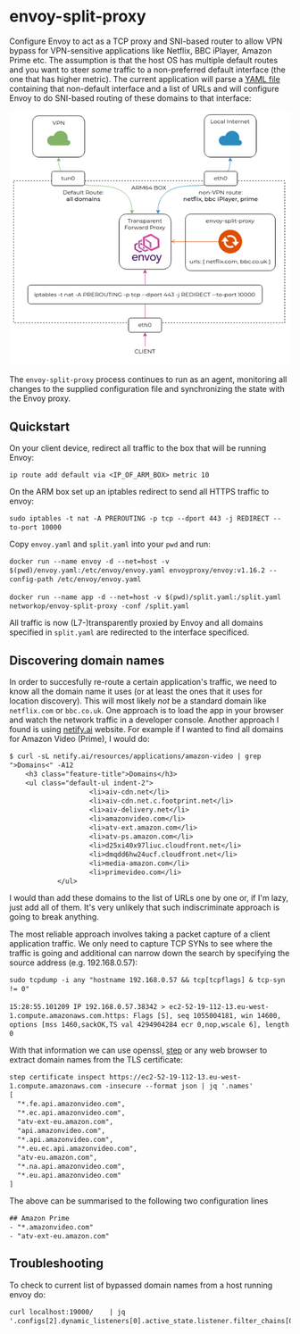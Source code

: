# envoy-split-proxy

Configure Envoy to act as a TCP proxy and SNI-based router to allow VPN bypass for VPN-sensitive applications like Netflix, BBC iPlayer, Amazon Prime etc. The assumption is that the host OS has multiple default routes and you want to steer _some_ traffic to a non-preferred default interface (the one that has higher metric). The current application will parse a [YAML file](./split.yaml) containing that non-default interface and a list of URLs and will configure Envoy to do SNI-based routing of these domains to that interface:

![](./arch.png)

The `envoy-split-proxy` process continues to run as an agent, monitoring all changes to the supplied configuration file and synchronizing the state with the Envoy proxy.

## Quickstart

On your client device, redirect all traffic to the box that will be running Envoy:

```
ip route add default via <IP_OF_ARM_BOX> metric 10
```

On the ARM box set up an iptables redirect to send all HTTPS traffic to envoy:

```
sudo iptables -t nat -A PREROUTING -p tcp --dport 443 -j REDIRECT --to-port 10000
```

Copy `envoy.yaml` and `split.yaml` into your `pwd` and run:

```
docker run --name envoy -d --net=host -v $(pwd)/envoy.yaml:/etc/envoy/envoy.yaml envoyproxy/envoy:v1.16.2 --config-path /etc/envoy/envoy.yaml

docker run --name app -d --net=host -v $(pwd)/split.yaml:/split.yaml networkop/envoy-split-proxy -conf /split.yaml
```

All traffic is now (L7-)transparently proxied by Envoy and all domains specified in `split.yaml` are redirected to the interface specificed.


## Discovering domain names

In order to succesfully re-route a certain application's traffic, we need to know all the domain name it uses (or at least the ones that it uses for location discovery). This will most likely _not_ be a standard domain like `netflix.com` or `bbc.co.uk`. One approach is to load the app in your browser and watch the network traffic in a developer console. Another approach I found is using [netify.ai](netify.ai/resources/applications) website. For example if I wanted to find all domains for Amazon Video (Prime), I would do:

```
$ curl -sL netify.ai/resources/applications/amazon-video | grep ">Domains<" -A12
    <h3 class="feature-title">Domains</h3>
    <ul class="default-ul indent-2">
                    <li>aiv-cdn.net</li>
                    <li>aiv-cdn.net.c.footprint.net</li>
                    <li>aiv-delivery.net</li>
                    <li>amazonvideo.com</li>
                    <li>atv-ext.amazon.com</li>
                    <li>atv-ps.amazon.com</li>
                    <li>d25xi40x97liuc.cloudfront.net</li>
                    <li>dmqdd6hw24ucf.cloudfront.net</li>
                    <li>media-amazon.com</li>
                    <li>primevideo.com</li>
            </ul>
```
I would than add these domains to the list of URLs one by one or, if I'm lazy, just add all of them. It's very unlikely that such indiscriminate approach is going to break anything.

The most reliable approach involves taking a packet capture of a client application traffic. We only need to capture TCP SYNs to see where the traffic is going and additional can narrow down the search by specifying the source address (e.g. 192.168.0.57):  

```
sudo tcpdump -i any "hostname 192.168.0.57 && tcp[tcpflags] & tcp-syn != 0"

15:28:55.101209 IP 192.168.0.57.38342 > ec2-52-19-112-13.eu-west-1.compute.amazonaws.com.https: Flags [S], seq 1055004181, win 14600, options [mss 1460,sackOK,TS val 4294904284 ecr 0,nop,wscale 6], length 0
```

With that information we can use openssl, [step](https://github.com/smallstep/cli) or any web browser to extract domain names from the TLS certificate:

```
step certificate inspect https://ec2-52-19-112-13.eu-west-1.compute.amazonaws.com -insecure --format json | jq '.names'
[
  "*.fe.api.amazonvideo.com",
  "*.ec.api.amazonvideo.com",
  "atv-ext-eu.amazon.com",
  "api.amazonvideo.com",
  "*.api.amazonvideo.com",
  "*.eu.ec.api.amazonvideo.com",
  "atv-eu.amazon.com",
  "*.na.api.amazonvideo.com",
  "*.eu.api.amazonvideo.com"
]
```

The above can be summarised to the following two configuration lines

```
## Amazon Prime
- "*.amazonvideo.com"
- "atv-ext-eu.amazon.com"
```


## Troubleshooting

To check to current list of bypassed domain names from a host running envoy do:

```
curl localhost:19000/    | jq '.configs[2].dynamic_listeners[0].active_state.listener.filter_chains[0].filter_chain_match.server_names'
```

